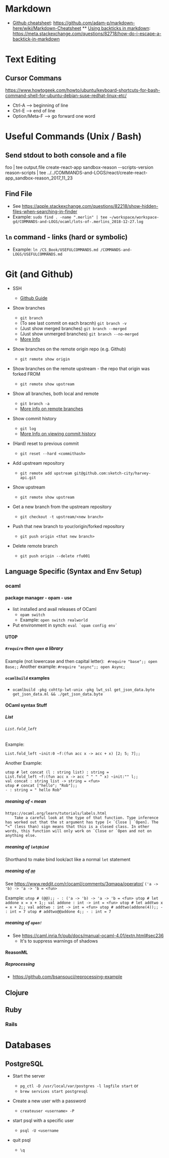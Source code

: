 # Markdown
* [Github cheatsheet](https://github.com/adam-p/markdown-here/wiki/Markdown-Cheatsheet): https://github.com/adam-p/markdown-here/wiki/Markdown-Cheatsheet
** [Using backticks in markdown](https://meta.stackexchange.com/questions/82718/how-do-i-escape-a-backtick-in-markdown): https://meta.stackexchange.com/questions/82718/how-do-i-escape-a-backtick-in-markdown

# Text Editing
## Cursor Commans
https://www.howtogeek.com/howto/ubuntu/keyboard-shortcuts-for-bash-command-shell-for-ubuntu-debian-suse-redhat-linux-etc/ 
* Ctrl-A --> beginning of line
* Ctrl-E --> end of line
* Option/Meta-F --> go forward one word

# Useful Commands (Unix / Bash)
## Send stdout to both console and a file
foo | tee output.file
create-react-app sandbox-reason --scripts-version reason-scripts | tee ../../COMMANDS-and-LOGS/react/create-react-app_sandbox-reason_2017_11_23

## Find File
* See https://apple.stackexchange.com/questions/82218/show-hidden-files-when-searching-in-finder
* Example: `sudo find . -name ".merlin" | tee ~/workspace/workspace-gd/COMMANDS-and-LOGS/ocaml/lots-of-.merlins_2018-12-27.log`


## `ln` command - links (hard or symbolic)
* Example: ```ln /CS_Book/USEFULCOMMANDS.md /COMMANDS-and-LOGS/USEFULCOMMANDS.md```

# Git (and Github)
* SSH
	* [Github Guide](https://help.github.com/articles/checking-for-existing-ssh-keys/)
* Show branches
	* `git branch`
	* (To see last commit on each bracnh) `git branch -v`
	* (Just show merged branches) `git branch --merged`
	* (Just show unmerged branches) `git branch --no-merged`
	* [More Info](https://git-scm.com/book/en/v2/Git-Branching-Branch-Management)

* Show branches on the remote origin repo (e.g. Github)
	* `git remote show origin`

* Show branches on the remote upstream - the repo that origin was forked FROM
	* `git remote show upstream`

* Show all branches, both local and remote
	* `git branch -a`
	* [More info on remote branches](http://gitready.com/intermediate/2009/02/13/list-remote-branches.html)

* Show commit history
	* `git log`
	* [More Info on viewing commit history](https://git-scm.com/book/en/v2/Git-Basics-Viewing-the-Commit-History)

* (Hard) reset to previous commit
	* `git reset --hard <commithash>`

* Add upstream repository
	* `git remote add upstream git@github.com:sketch-city/harvey-api.git`

* Show upstream
	* `git remote show upstream`

* Get a new branch from the upstream repository
	* `git checkout -t upstream/<new branch>`

* Push that new branch to your/origin/forked repository
	* `git push origin <that new branch>`

* Delete remote branch
	* `git push origin --delete rfu001`


## Language Specific (Syntax and Env Setup)
### ocaml
#### package manager - opam -  use
* list installed and avail releases of OCaml
	* `opam switch`
	* Example: `open switch realworld`
* Put environment in synch: ``eval `opam config env` ``

#### UTOP
##### `#require` then `open` a library
Example (not lowercase and then capital letter):
	```	
		#require "base";;
		open Base;;
	```
Another example:
	```
		#require "async";;
		open Async;
	```

#### `ocamlbuild` examples
* `ocamlbuild -pkg cohttp-lwt-unix -pkg lwt_ssl get_json_data.byte get_json_data.ml && ./get_json_data.byte`


#### OCaml syntax Stuff
##### List
###### `List.fold_left`
Example:
  ```
  List.fold_left ~init:0 ~f:(fun acc x -> acc + x) [2; 5; 7];;
  ```

  Another Example:

  ```
  utop # let concat (l : string list) : string =
  List.fold_left ~f:(fun acc x -> acc ^ " " ^ x) ~init:"" l;;
  val concat : string list -> string = <fun>
  utop # concat ["hello"; "Rob"];;
  - : string = " hello Rob"
  ```

##### meaning of `<` mean
	https://ocaml.org/learn/tutorials/labels.html
		Take a careful look at the type of that function. Type inference has worked out that the st argument has type [< `Close | `Open]. The “<” (less than) sign means that this is a closed class. In other words, this function will only work on `Close or `Open and not on anything else.

##### meaning of `let@bind`
Shorthand to make bind look/act like a normal `let` statement

##### meaning of `@@`
See https://www.reddit.com/r/ocaml/comments/3qmapa/operator/
`('a -> 'b) -> 'a -> 'b = <fun>`

Example: 
	```
		utop # (@@);;
		- : ('a -> 'b) -> 'a -> 'b = <fun>
		utop # let addone x = x + 1;;
		val addone : int -> int = <fun>
		utop # let addtwo x = x + 2;;
		val addtwo : int -> int = <fun>
		utop # addtwo(addone(4));;
		- : int = 7
		utop # addtwo@@addone 4;;
		- : int = 7
	```

##### meaning of `open!`
* See https://caml.inria.fr/pub/docs/manual-ocaml-4.01/extn.html#sec236
	* It's to suppress warnings of shadows

#### ReasonML
##### Reprocessing
* https://github.com/bsansouci/reprocessing-example



## Clojure

## Ruby
### Rails



# Databases
## PostgreSQL
* Start the server
	* `pg_ctl -D /usr/local/var/postgres -l logfile start`
	or
	* `brew services start postgresql`

* Create a new user with a password
	* `createuser <username> -P`

* start psql with a specific user
	* `psql -U <username`

* quit psql
	* `\q`

